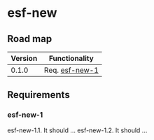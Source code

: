 # esf-new

## Road map

| Version   | Functionality             |
|---        |--                         |
| 0.1.0     | Req. [esf-new-1](esf-new-1)     |

## Requirements

### esf-new-1
esf-new-1.1. It should ...
esf-new-1.2. It should ...
